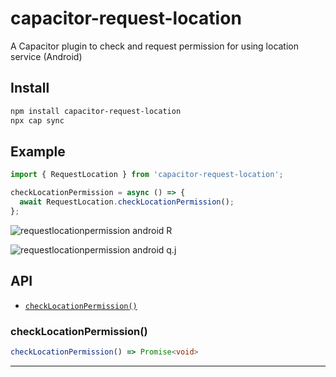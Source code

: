 # capacitor-request-location

A Capacitor plugin to check and request permission for using location service (Android)

## Install

```bash
npm install capacitor-request-location
npx cap sync
```

## Example

```typescript
import { RequestLocation } from 'capacitor-request-location';

checkLocationPermission = async () => {
  await RequestLocation.checkLocationPermission();
};
```
![requestlocationpermission android R](https://github.com/asephermann/pictures/blob/main/requestlocationpermission%20android%20R.jpg)

![requestlocationpermission android q.j](https://github.com/asephermann/pictures/blob/main/requestlocationpermission%20android%20q.jpg)

## API

<docgen-index>

- [`checkLocationPermission()`](#checklocationpermission)

</docgen-index>

<docgen-api>
<!--Update the source file JSDoc comments and rerun docgen to update the docs below-->

### checkLocationPermission()

```typescript
checkLocationPermission() => Promise<void>
```

---

</docgen-api>
